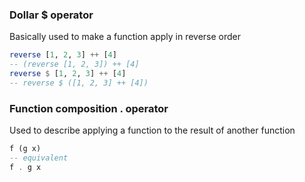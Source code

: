 
### Dollar $ operator
Basically used to make a function apply in reverse order

```haskell
reverse [1, 2, 3] ++ [4]
-- (reverse [1, 2, 3]) ++ [4]
reverse $ [1, 2, 3] ++ [4]
-- reverse $ ([1, 2, 3] ++ [4])
```

### Function composition . operator
Used to describe applying a function to the result of another function

```haskell
f (g x)
-- equivalent
f . g x
```